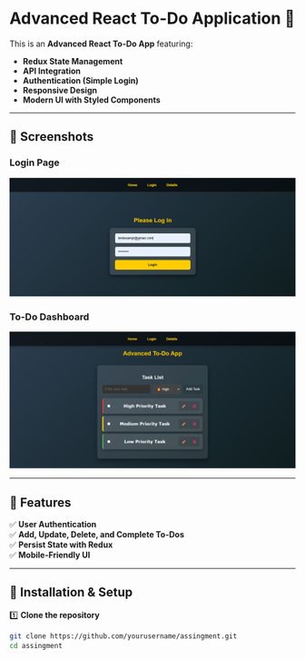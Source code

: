 # Advanced React To-Do Application 📝

This is an **Advanced React To-Do App** featuring:

- **Redux State Management**
- **API Integration**
- **Authentication (Simple Login)**
- **Responsive Design**
- **Modern UI with Styled Components**

---

## 📸 Screenshots

### **Login Page**

![Login Page](./screenshots/login.png)

### **To-Do Dashboard**

![Dashboard](./screenshots/dashboard.png)

---

## 🚀 Features

✅ **User Authentication**   
✅ **Add, Update, Delete, and Complete To-Dos**  
✅ **Persist State with Redux**    
✅ **Mobile-Friendly UI**

---

## 🔧 Installation & Setup

1️⃣ **Clone the repository**

```sh
git clone https://github.com/yourusername/assingment.git
cd assingment
```
